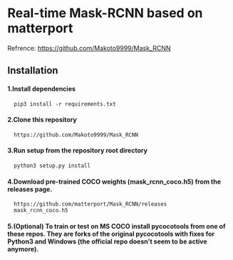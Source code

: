 # Real-time Mask-RCNN based on matterport
Refrence: https://github.com/Makoto9999/Mask_RCNN

## Installation
#### 1.Install dependencies
      pip3 install -r requirements.txt
  
#### 2.Clone this repository
      https://github.com/Makoto9999/Mask_RCNN

#### 3.Run setup from the repository root directory
      python3 setup.py install
  
#### 4.Download pre-trained COCO weights (mask_rcnn_coco.h5) from the releases page.
      https://github.com/matterport/Mask_RCNN/releases
      mask_rcnn_coco.h5

#### 5.(Optional) To train or test on MS COCO install pycocotools from one of these repos. They are forks of the original pycocotools with fixes for Python3 and Windows (the official repo doesn't seem to be active anymore).
